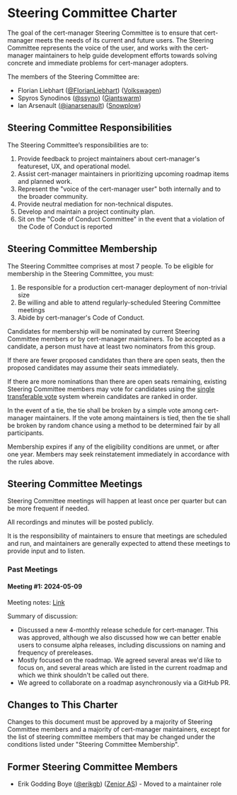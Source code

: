 # Steering Committee Charter

The goal of the cert-manager Steering Committee is to ensure that cert-manager
meets the needs of its current and future users. The Steering Committee
represents the voice of the user, and works with the cert-manager maintainers to
help guide development efforts towards solving concrete and immediate problems
for cert-manager adopters.

The members of the Steering Committee are:

- Florian Liebhart ([@FlorianLiebhart](https://github.com/FlorianLiebhart)) ([Volkswagen](https://www.volkswagen-group.com/en))
- Spyros Synodinos ([@ssyno](https://github.com/ssyno)) ([Giantswarm](https://www.giantswarm.io/))
- Ian Arsenault ([@ianarsenault](https://github.com/ianarsenault)) ([Snowplow](https://snowplow.io/))

## Steering Committee Responsibilities

The Steering Committee’s responsibilities are to:

1. Provide feedback to project maintainers about cert-manager's featureset, UX,
   and operational model.
2. Assist cert-manager maintainers in prioritizing upcoming roadmap items and
   planned work.
3. Represent the "voice of the cert-manager user" both internally and to the
   broader community.
4. Provide neutral mediation for non-technical disputes.
5. Develop and maintain a project continuity plan.
6. Sit on the "Code of Conduct Committee" in the event that a violation of the
   Code of Conduct is reported

## Steering Committee Membership

The Steering Committee comprises at most 7 people. To be eligible for membership
in the Steering Committee, you must:

1. Be responsible for a production cert-manager deployment of non-trivial size
2. Be willing and able to attend regularly-scheduled Steering Committee meetings
3. Abide by cert-manager's Code of Conduct.

Candidates for membership will be nominated by current Steering Committee
members or by cert-manager maintainers. To be accepted as a candidate, a
person must have at least two nominators from this group.

If there are fewer proposed candidates than there are open seats, then the proposed
candidates may assume their seats immediately.

If there are more nominations than there are open seats remaining, existing
Steering Committee members may vote for candidates using the
[single transferable vote](https://en.wikipedia.org/wiki/Single_transferable_vote)
system wherein candidates are ranked in order.

In the event of a tie, the tie shall be broken by a simple vote among cert-manager maintainers.
If the vote among maintainers is tied, then the tie shall be broken by random chance using a method
to be determined fair by all participants.

Membership expires if any of the eligibility conditions are unmet, or after one
year. Members may seek reinstatement immediately in accordance with the rules
above.

## Steering Committee Meetings

Steering Committee meetings will happen at least once per quarter but can be more frequent if needed.

All recordings and minutes will be posted publicly.

It is the responsibility of maintainers to ensure that meetings are scheduled and run, and maintainers are generally expected to attend these meetings to provide input and to listen.

### Past Meetings

#### Meeting #1: 2024-05-09

Meeting notes: [Link](https://docs.google.com/document/d/1Mme73Or-FemOl0KKfE2gskYpL0BN9bU7H2QYg9fZg9A/edit?usp=sharing)

Summary of discussion:

- Discussed a new 4-monthly release schedule for cert-manager. This was approved, although we also discussed how we can better enable users to consume alpha releases, including discussions on naming and frequency of prereleases.
- Mostly focused on the roadmap. We agreed several areas we'd like to focus on, and several areas which are listed in the current roadmap and which we think shouldn't be called out there.
- We agreed to collaborate on a roadmap asynchronously via a GitHub PR.

## Changes to This Charter

Changes to this document must be approved by a majority of Steering Committee
members and a majority of cert-manager maintainers, except for the list of
steering committee members that may be changed under the conditions listed under
"Steering Committee Membership".

## Former Steering Committee Members

- Erik Godding Boye ([@erikgb](https://github.com/erikgb)) ([Zenior AS](https://www.zenior.no/)) - Moved to a maintainer role
